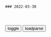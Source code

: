 ```tip
### 2022-03-30
```

<table id="tbc" style="white-space:pre-wrap">
</table>
<button onclick="toggleb()">toggle</button>
<button onclick="loadparse()">loadparse</button>
<br>
<!-- 🌸<br>🍅-　-🍑<hr>🍀 -->
<pre>
<textarea rows="30" cols="100" style="display: none" id="tar">

这些“坏习惯”，是高智商的表现
https://mbd.baidu.com/newspage/data/videolanding?nid=sv_3070574485245070914&sourceFrom=pc_feedlist

话痨，模仿，恶作剧，好动。

<font size="1" style="color:#DCDCDC">2022-03-30</font>

慈父、领袖、钢铁之人，斯大林与苏联的崛起(z)
https://xw.qq.com/cmsid/20210511V0F06G00

<font size="1" style="color:#DCDCDC">2022-03-30</font>

儿皇帝诞生，契丹南下拥立石敬瑭，他们为何不自己统治z原？|李从珂|李嗣源|后唐_网易订阅
https://www.163.com/dy/article/H3HREKLO0543KEPL.html

<font size="1" style="color:#DCDCDC">2022-03-30</font>

石敬瑭叫儿皇帝的原因是什么 石敬瑭为什么要割让燕云十六州|李嗣源|后唐|李从珂|李存勖_网易订阅
https://www.163.com/dy/article/H2VRIA3R0543UA0L.html

<font size="1" style="color:#DCDCDC">2022-03-30</font>

后晋高祖石敬瑭——认贼作父的儿皇帝_石敬唐_契丹_李从珂
http://news.sohu.com/a/528655005_121294408

<font size="1" style="color:#DCDCDC">2022-03-30</font>

https://slack-imgs.com/?url=https://i.pinimg.com/originals/82/16/d1/8216d1680a70a9b1492770b2fd05c7b9.jpg

https://slack-imgs.com/?url=https://i.pinimg.com/236x/82/16/d1/8216d1680a70a9b1492770b2fd05c7b9.jpg

肯德基提供免费素材给盗图商家：无法忍受图片分辨率太低
https://mbd.baidu.com/newspage/data/videolanding?nid=sv_13401430657494306427

<font size="1" style="color:#DCDCDC">2022-03-30</font>

欢乐颂：樊胜美谙熟人情世故，却是个办公室油子，安迪替她可惜！
https://mbd.baidu.com/newspage/data/videolanding?nid=sv_7078515371711064414&sourceFrom=rec

<font size="1" style="color:#DCDCDC">2022-03-30</font>

欢乐颂：曲筱绡请大家吃饭，邱莹莹：大款请客，不去白不去！
https://mbd.baidu.com/newspage/data/videolanding?nid=sv_10070054373209645333&sourceFrom=pc_feedlist

一对男女首先他们需要有身体交流的需求，然后再升华到精神思想交流的需求。

我怕他装正经装久了，连恋爱都不会谈了。

是我的问题，我不喜欢跟人亲密接触，我有生理排斥。

他在我眼里非常有魅力，他的学识让他整个人都熠熠生辉。我认为性感不一定只是肌肉，还有美貌，我认为的性感，应该是内在散发出来的迷人魅力。

没有人能真的冷淡，要么就是你找错人了，要么你就真的需要看心理医生。

喝醉了，没听见。（逃避）

<font size="1" style="color:#DCDCDC">2022-03-30</font>

m甸g防军总司令m昂莱：任何寻求推f军方管z的团体都将被歼灭__财经头条
https://cj.sina.com.cn/articles/view/1643971635/m61fd043303300wy2o

<font size="1" style="color:#DCDCDC">2022-03-30</font>

如果你特别想念一个人，却怎么也见不到他，就看看这个视频吧
https://mbd.baidu.com/newspage/data/videolanding?nid=sv_18284184370681702750&sourceFrom=pc_feedlist

可惜大多数人缘分浅情深，
梦醒时只能独自面对黑黑的夜空，不见鹿，不见鲸，也不见那个想念的人。

j油打了醋
美食领域爱好者
我初恋，我从喜欢到现在，几乎年年都能梦到他十次左右，但见过他之后，梦到的还是年少时的他。

<font size="1" style="color:#DCDCDC">2022-03-30</font>

访戴天山道士不遇_百度百科
https://baike.baidu.com/item/%E8%AE%BF%E6%88%B4%E5%A4%A9%E5%B1%B1%E9%81%93%E5%A3%AB%E4%B8%8D%E9%81%87

树深时见鹿，溪午不闻钟。

<font size="1" style="color:#DCDCDC">2022-03-30</font>

复制粘贴一句你喜欢的文案吧_腾讯新闻
https://new.qq.com/omn/20220318/20220318A06NME00.html

梦醒时夜续，不见鹿，不见鲸，也不见你。

<font size="1" style="color:#DCDCDC">2022-03-30</font>

g产凌凌漆：女特工本想补刀，凌凌漆却拿出白玫瑰，女特工心软了
https://mbd.baidu.com/newspage/data/videolanding?nid=sv_387516619801297731&sourceFrom=pc_feedlist

需要这么卖命吗？神经啊？

<font size="1" style="color:#DCDCDC">2022-03-30</font>

鹿鼎记：陈近南和周星驰这段对话，看懂比毒鸡汤有用多了，贼精辟
https://mbd.baidu.com/newspage/data/videolanding?nid=sv_13032552200984013992&sourceFrom=pc_feedlist

读过书明事理的人，大多数已经在清廷里面当g了，所以如果我们要对抗清廷，就要用一些蠢一点的人。对付那些蠢人，就绝不可以跟他们说真话，必须要用宗教形式来催眠他们，使他们觉得所做的事情都是对的。所以反清复明只不过是一句口号，跟阿弥陀佛其实都是一样。
总之，如果成功的话，就有无数的银两跟女人，你愿不愿意去？

这一本只不过是绝世武功的目录，那一堆才是绝世武功的秘籍。a龖囗囗

看了就九死一生，不看就十死无生。

要不然将来死在自己人手里面，那就太不值得了。

<font size="1" style="color:#DCDCDC">2022-03-30</font>

日剧：石原里美向小栗旬撒娇，表情好苏啊，我又可以了
https://mbd.baidu.com/newspage/data/videolanding?nid=sv_5110520234643984952&sourceFrom=pc_feedlist

与其通过网络实时分享信息和数据，还不如直接见面说话，更好地理解对方的心意。

现在除了见面，我想应该不会有比这更好的交流方式了把。

<font size="1" style="color:#DCDCDC">2022-03-30</font>

隔离日记③｜湖大隔离餐，6个套餐供选择，吃完胖5斤
https://mbd.baidu.com/newspage/data/landingsuper?context=%7B%22nid%22%3A%22news_9598248262950489163%22%7D&n_type=-1&p_from=-1

<font size="1" style="color:#DCDCDC">2022-03-30</font>

82年，松下3寸迷你CRT彩电，当年电路有这个集成度，真的很强
https://mbd.baidu.com/newspage/data/videolanding?nid=sv_4861119172469454717&sourceFrom=pc_feedlist

<font size="1" style="color:#DCDCDC">2022-03-30</font>

奇荒：人吃人犬吃犬，这家不敢走到那家去，饥荒惨状惨不忍睹
https://mbd.baidu.com/newspage/data/videolanding?nid=sv_539058085059624507&sourceFrom=pc_feedlist

这家不敢走到那家去，
你去了就出不来了，他就把你吃了。

在窝里动弹都动弹不了，哪个人能动弹，就把你s了，吃了，这样一家人就能活。

家里头如果人死了以后，他的亲人不敢哭，一哭怕引起邻居的注意，知道这个家里死人了，半夜或者后期就有人来偷这个尸体了。

清代王庸《流m记》
某于乡称善人，一日过邻村，遇众割一人，血肉狼藉。某见之，慨然兴叹，某本为众所识，众闻叹声，疑曰：尔将以我辈为忍耶？某见众变色，解之曰：吾绝食两三日，自叹来迟，不能籍众力一饱耳。众曰，果尔，我辈非得食独饱者，因各出所得分馈之，某受之归。谓价人曰：今日若非转机捷，此时已肉入人俎矣。

忻州王希龙《忆清堂文集·丁丑大荒记》
那一块胳膊上的肌肉，这块肉要比腹部这块肉好吃。

<font size="1" style="color:#DCDCDC">2022-03-30</font>

回顾郎咸平说：耐克的广告是随便打打？其实早就牢牢抓住我们的心
https://mbd.baidu.com/newspage/data/videolanding?nid=sv_4152333747090187500&sourceFrom=pc_feedlist

我们zg人是不喜欢面对问题的m族，我们也是不喜欢解决问题的m族，我们更不希望别人来批评我们的问题。

黄仁宇《万历十五年》

<font size="1" style="color:#DCDCDC">2022-03-30</font>

回顾郎咸平说：03年之前美g大豆比东北大豆还便宜，怎么就涨价了
https://mbd.baidu.com/newspage/data/videolanding?nid=sv_10043934176363521554&sourceFrom=pc_feedlist

<font size="1" style="color:#DCDCDC">2022-03-30</font>

三g演义：司马公两代三人，功高盖世泽披宇宙，贾充恭请司马昭受禅称帝-电视剧-高清完整正版视频在线观看-优酷
https://v.youku.com/v_show/id_XNDQ3NTI0MzM5Ng==.html

<font size="1" style="color:#DCDCDC">2022-03-30</font>

郭达斯坦森智商最高的一部影片，头发越长智商越高，被低估的佳作
https://mbd.baidu.com/newspage/data/videolanding?nid=sv_7236952033695617727&sourceFrom=pc_feedlist

<font size="1" style="color:#DCDCDC">2022-03-30</font>

加勒比：美人鱼向水手们献吻，前秒还楚楚动人，下秒却露出獠牙！
https://mbd.baidu.com/newspage/data/videolanding?nid=sv_16349268565876550510&sourceFrom=pc_feedlist

我们先藏好自己的獠牙，用我们五官驾驭他们的三观。

<font size="1" style="color:#DCDCDC">2022-03-30</font>

黑衣人：我只是通知你，不是和你商量
https://mbd.baidu.com/newspage/data/videolanding?nid=sv_8595854569992685185&sourceFrom=pc_feedlist

<font size="1" style="color:#DCDCDC">2022-04-28</font>

黑衣人：女人嘛，就是利用完就丢的
https://mbd.baidu.com/newspage/data/videolanding?nid=sv_1551314033280730507&sourceFrom=rec

<font size="1" style="color:#DCDCDC">2022-03-30</font>

</textarea>
</pre>
<!-- 🍀<br>🍑-　-🍅<hr>🌸 -->

```note
```

<link
  rel="stylesheet"
  href="https://cdn.jsdelivr.net/npm/@fancyapps/ui/dist/fancybox.css"
/>
<script src="https://cdn.jsdelivr.net/npm/@fancyapps/ui@4.0/dist/fancybox.umd.js"></script>

<script type="text/javascript">

var __urlRegex = /(\b(https?|ftp|file):\/\/[-A-Z0-9+&@#\/%?=~_|!:,.;]*[-A-Z0-9+&@#\/%=~_|])/ig;
var __imgRegex = /\.(?:jpe?g|gif|png|webp)$/i;

loadparse();

function parseURL($string){

    var exp = __urlRegex;
    return $string.replace(exp,function(match){
            __imgRegex.lastIndex=0;
            if(__imgRegex.test(match)){
                return '<a data-fancybox="gallery" href="' + match.replace("/p=700", "")
                 + '"><img src="' + match.replace("/p=700", "/p=160x200")+'" width="64"></a>';
            }
            else{
                return '<a href="' + match + '" target="_blank">' + match + '</a>';
            }
        }
    );
}

function loadparse() {
  tbc.innerHTML = parseURL(tar.value);
}

function toggleb() {
  var x = document.getElementById("tar");
  if (x.style.display === "none") {
    x.style.display = "";
  } else {
    x.style.display = "none";
  }
}

</script>
